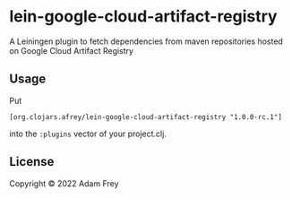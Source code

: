 # lein-google-cloud-artifact-registry

A Leiningen plugin to fetch dependencies from maven repositories hosted on
Google Cloud Artifact Registry

## Usage

Put
```
[org.clojars.afrey/lein-google-cloud-artifact-registry "1.0.0-rc.1"]
```
into the `:plugins` vector of your project.clj.

## License

Copyright © 2022 Adam Frey
